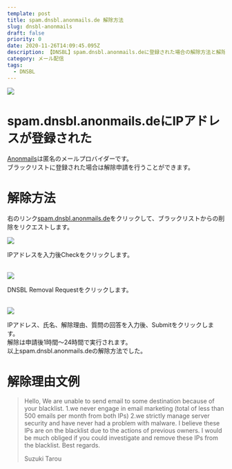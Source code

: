 ```yaml
---
template: post
title: spam.dnsbl.anonmails.de 解除方法
slug: dnsbl-anonmails
draft: false
priority: 0
date: 2020-11-26T14:09:45.095Z
description: 【DNSBL】spam.dnsbl.anonmails.deに登録された場合の解除方法と解除メッセージ文例
category: メール配信
tags:
  - DNSBL
---
```

![](/media/anonmails-title.png)

# spam.dnsbl.anonmails.deにIPアドレスが登録された

<a href="https://anonmails.de/" target="_blank">Anonmails</a>は匿名のメールプロバイダーです。<br>ブラックリストに登録された場合は解除申請を行うことができます。<br>

# 解除方法

右のリンク<a href="https://anonmails.de/dnsbl.php" target="_blank">spam.dnsbl.anonmails.de</a>をクリックして、ブラックリストからの削除をリクエストします。

![](/media/anonmails-1.png)

IPアドレスを入力後Checkをクリックします。<br><br>

![](/media/anonmails-2.png)

DNSBL Removal Requestをクリックします。<br><br>

![](/media/anonmails-3.png)

IPアドレス、氏名、解除理由、質問の回答を入力後、Submitをクリックします。<br> 				解除は申請後1時間～24時間で実行されます。<br> 				以上spam.dnsbl.anonmails.deの解除方法でした。<br>

# 解除理由文例

> Hello, We are unable to send email to some destination because of your blacklist.
> 1.we never engage in email marketing (total of less than 500 emails per month from both IPs)
> 2.we strictly manage server security and have never had a problem with malware.
> I believe these IPs are on the blacklist due to the actions of previous owners.
> I would be much obliged if you could investigate and remove these IPs from the blacklist.
> Best regards.
>
> Suzuki Tarou